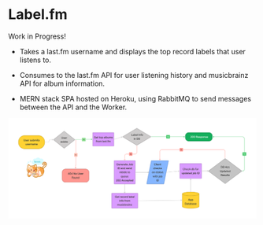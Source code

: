 # Label.fm

Work in Progress!


- Takes a last.fm username and displays the top record labels that user listens to.

- Consumes to the last.fm API for user listening history and musicbrainz API for album information.

- MERN stack SPA hosted on Heroku, using RabbitMQ to send messages between the API and the Worker.



![Once the user submits their username, the API checks if the user exists in last.fm. If not, they get a "No User Found" response. If so, it gets the record label information for their top albums in the MongoDB. If the database does not have the label information, then the missing mbids are sent to the queue. The worker will get label information from musicbrainz. When the job is complete, the user can then get their record label data.](flow.png?raw=true "Flow Diagram")

